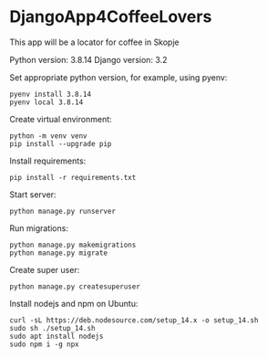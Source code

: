 # DjangoApp4CoffeeLovers
This app will be a locator for coffee in Skopje

Python version: 3.8.14
Django version: 3.2

Set appropriate python version, for example, using pyenv:
```
pyenv install 3.8.14
pyenv local 3.8.14
```

Create virtual environment:
```
python -m venv venv
pip install --upgrade pip
```

Install requirements:
```
pip install -r requirements.txt
```

Start server:
```
python manage.py runserver
```

Run migrations:
```
python manage.py makemigrations
python manage.py migrate
```

Create super user:
```
python manage.py createsuperuser
```

Install nodejs and npm on Ubuntu:
```
curl -sL https://deb.nodesource.com/setup_14.x -o setup_14.sh
sudo sh ./setup_14.sh
sudo apt install nodejs
sudo npm i -g npx
```